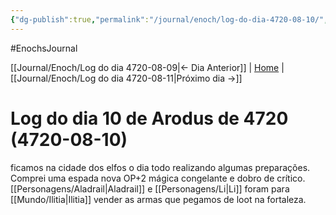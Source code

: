 ```yaml
---
{"dg-publish":true,"permalink":"/journal/enoch/log-do-dia-4720-08-10/","dgHomeLink":true,"dgPassFrontmatter":false,"dgShowBacklinks":true,"dgShowLocalGraph":true}
---
```


#EnochsJournal 

[[Journal/Enoch/Log do dia 4720-08-09|<- Dia Anterior]] | [Home](Home.md) | [[Journal/Enoch/Log do dia 4720-08-11|Próximo dia ->]]

# Log do dia 10 de Arodus de 4720 (4720-08-10)
ficamos na cidade dos elfos o dia todo realizando algumas preparações.
Comprei uma espada nova OP+2 mágica congelante e dobro de crítico.
[[Personagens/Aladrail|Aladrail]] e [[Personagens/Li|Li]] foram para [[Mundo/Ilitia|Ilitia]] vender as armas que pegamos de loot na fortaleza.
